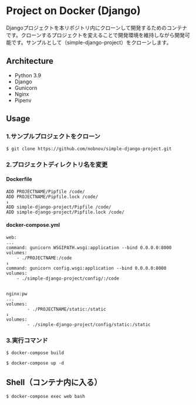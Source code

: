 # Project on Docker (Django)
Djangoプロジェクトを本リポジトリ内にクローンして開発するためのコンテナです。クローンするプロジェクトを変えることで開発環境を維持しながら開発可能です。サンプルとして（simple-django-project）をクローンします。

## Architecture
* Python 3.9
* Django
* Gunicorn
* Nginx
* Pipenv

## Usage
### 1.サンプルプロジェクトをクローン

    $ git clone https://github.com/nobnov/simple-django-project.git

### 2.プロジェクトディレクトリ名を変更

#### Dockerfile

    ADD PROJECTNAME/Pipfile /code/
    ADD PROJECTNAME/Pipfile.lock /code/
    ↓
    ADD simple-django-project/Pipfile /code/
    ADD simple-django-project/Pipfile.lock /code/

#### docker-compose.yml

    web:
    ...
    command: gunicorn WSGIPATH.wsgi:application --bind 0.0.0.0:8000
    volumes:
        - ./PROJECTNAME:/code
    ↓
    command: gunicorn config.wsgi:application --bind 0.0.0.0:8000
    volumes:
        - ./simple-django-project/config/:/code


    nginx:pw
    ...
    volumes:
            - ./PROJECTNAME/static:/static
    ↓
    volumes:
            - ./simple-django-project/config/static:/static

### 3.実行コマンド

    $ docker-compose build

    $ docker-compose up -d

## Shell（コンテナ内に入る）

    $ docker-compose exec web bash